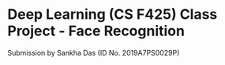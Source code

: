 # Deep Learning (CS F425) Class Project - Face Recognition

Submission by Sankha Das (ID No. 2019A7PS0029P)
